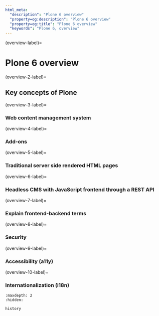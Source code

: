 ```yaml
---
html_meta:
  "description": "Plone 6 overview"
  "property=og:description": "Plone 6 overview"
  "property=og:title": "Plone 6 overview"
  "keywords": "Plone 6, overview"
---
```


(overview-label)=

# Plone 6 overview 


(overview-2-label)=

## Key concepts of Plone


(overview-3-label)=

### Web content management system


(overview-4-label)=

### Add-ons


(overview-5-label)=

### Traditional server side rendered HTML pages


(overview-6-label)=

### Headless CMS with JavaScript frontend through a REST API


(overview-7-label)=

### Explain frontend-backend terms


(overview-8-label)=

### Security


(overview-9-label)=

### Accessibility (a11y)


(overview-10-label)=

### Internationalization (i18n)



```{toctree}
:maxdepth: 2
:hidden:

history
```
